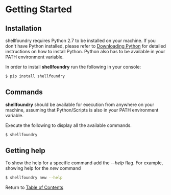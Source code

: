 # Getting Started

## Installation

shellfoundry requires Python 2.7 to be installed on your machine. If you don't have Python installed, please refer to
[Downloading Python](https://wiki.python.org/moin/BeginnersGuide/Download) for detailed instructions on
how to install Python. Python also has to be available in your PATH environment variable.

In order to install **shellfoundry** run the following in your console:

```bash
$ pip install shellfoundry
```

## Commands
**shellfoundry** should be available for execution from anywhere on your machine, assuming that Python/Scripts is also in your
PATH environment variable.

Execute the following to display all the available commands.

```bash
$ shellfoundry
```

## Getting help
To show the help for a specific command add the *--help* flag. For example, showing help for the *new* command
```bash
$ shellfoundry new --help
```

Return to [Table of Contents](readme.md)
